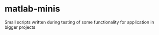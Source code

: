 # matlab-minis
Small scripts written during testing of some functionality for application in bigger projects
